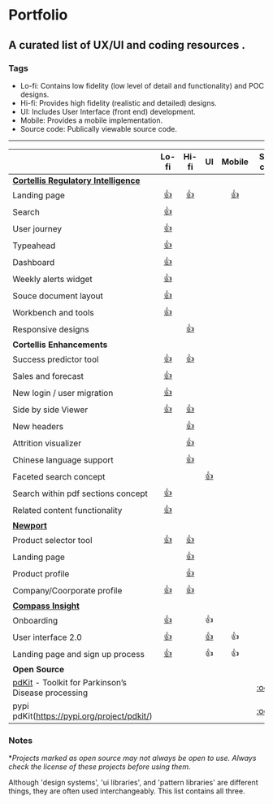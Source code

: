 # Portfolio

## A curated list of UX/UI and coding resources .


### Tags

- Lo-fi: Contains low fidelity (low level of detail and functionality) and POC designs.
- Hi-fi: Provides high fidelity (realistic and detailed) designs.
- UI: Includes User Interface (front end) development.
- Mobile: Provides a mobile implementation.
- Source code: Publically viewable source code.

---

|                                                                                   | Lo-fi      | Hi-fi        | UI            | Mobile |                                   Source code \*                                   |
| --------------------------------------------------------------------------------- | :--------: | :----------: | :-----------: | :-:    |:--------------------------------------------------------------------------------: |
| **[Cortellis Regulatory Intelligence](https://clarivate.com/cortellis/solutions/regulatory-intelligence-solutions/)**                                               |            |              |               |        |                                                                                    |
| Landing page                                                                      |[👍](https://fv7n8d.axshare.com/ri.html)|[👍](https://clarivate.invisionapp.com/share/2QRSUHUNBTY#/370888312_RI_Landing_Page)| |[👍](https://clarivate.invisionapp.com/share/4KSYJTCA27Y#/361995396_splash_Screen)||
| Search                                                                            |[👍](https://buhlke.axshare.com/search_ri_enhanced.html)|||||
| User journey                                                                      |[👍](https://pppgvw.axshare.com/all.html)|||||
| Typeahead                                                                         |[👍](https://pppgvw.axshare.com/typeahead.html)|||||
| Dashboard                                                                         |[👍](https://pppgvw.axshare.com/graph_final.html)|||||
| Weekly alerts widget                                                              |[👍](https://pppgvw.axshare.com/weekly_alerts.html)|||||
| Souce document layout                                                             |[👍](https://pppgvw.axshare.com/source_document.html)|||||
| Workbench and tools                                                               |[👍](https://clarivate.invisionapp.com/share/4DSYJKMS36G#/368289033_01-A-Workbench_Saved-Search_01)|||||
| Responsive designs                                                                ||[👍](https://clarivate.invisionapp.com/share/67RXSKQB4TR)||||
| **Cortellis Enhancements**                                                          ||||||
| Success predictor tool                                                            |[👍](https://ox8ufl.axshare.com/home.html)|[👍](https://clarivate.invisionapp.com/share/DHHTESQ2JXE)||||
| Sales and forecast                                                                |[👍](https://fo9s89.axshare.com/home.html)|||||
| New login / user migration                                                        |[👍](https://sjxuc6.axshare.com)|||||
| Side by side Viewer                                                               |[👍](https://fq02jf.axshare.com/home.html)|[👍](https://clarivate.invisionapp.com/share/94OKEOEDSBP)||||
| New headers                                                                       ||[👍](https://scene.zeplin.io/project/5bf532732790467ebfaf2da3)||||
| Attrition visualizer                                                              ||[👍](https://xvw763.axshare.com/attrition_v2.html)||||
| Chinese language support                                                          ||[👍](https://az1mo2.axshare.com/home.html)||||
| Faceted search concept                                                            |||[👍](https://www.algolia.com/realtime-search-demo/grc-52a59bbd-06f3-43ce-9075-eb749e182939?__cf_chl_jschl_tk__=54dda975626079c05ae37eae662308abda664a0e-1580834717-0-AVQ-RjAv_ee3ydINNfNK2L23EedoMDrleJcZ8xDjnWHntPoaWXwCJ6xcGKoVyVmg9ykj_fXXcXO2poZIMHNc_W6HAi2sJmTweCdfMy760Adl0-LElw7YCvfppI9TChH9BhWQ17ygyrYUTKoVt9eQS5JT9rJocKmntR9pImzrFa2y3uoB5MHqXNmoSTHptkvn8o1FN9WwJTyU5CkiyCV5TPUItLoqnZkLq2BtCHMhaTsph6w5o7YMAN7fedOipxPYIQ6IK9kS5PZwOaYEYfdE6sU8W74lf_ZGB7Rie96dglBCTj41pWB5xcE-AVEUsBqD-POP_N53dm8H--Pgz2iED4c)|||
| Search within pdf sections concept                                                |[👍](https://eotz14.axshare.com/#g=1&p=home&hi=1)|||||
| Related content functionality                                                     |[👍](https://fttsz9.axshare.com/#g=1&p=with_links&hi=1)|||||
| **[Newport](https://clarivate.com/cortellis/solutions/generics-intelligence-analytics/)**                                                                       ||||||
| Product selector tool                                                             |[👍](https://1qlcbu.axshare.com/solution_2.html)|[👍](https://clarivate.invisionapp.com/share/MKQ8XR54CVQ#/screens/377387059)||||
| Landing page                                         ||[👍](https://clarivate.invisionapp.com/share/MKQ8XR54CVQ#/screens/366209647)||||
| Product profile                                         ||[👍](https://clarivate.invisionapp.com/share/MKQ8XR54CVQ#/screens/380482025)||||
| Company/Coorporate profile                                         |[👍](https://7qaji3.axshare.com/company.html)|[👍](https://clarivate.invisionapp.com/share/MKQ8XR54CVQ#/screens/390919905)||||
| **[Compass Insight](https://compassinsight.com/)**                                                                ||||||
| Onboarding                                         |[👍](https://marvelapp.com/26b7g91)||👍|||
| User interface 2.0                                         |[👍](https://marvelapp.com/77gd814)||[👍](https://compassinsight.com/demo)|👍||
| Landing page and sign up process                                          |[👍](https://marvelapp.com/16ggfgg/screen/17408230)||👍|👍||
| **Open Source**                                                                ||||||
| [pdKit](https://pdkit.github.io/) - Toolkit for Parkinson’s Disease processing                                    |||||                   [:octocat:](https://github.com/pdkit/pdkit)                      |
| pypi pdKit(https://pypi.org/project/pdkit/)                                        |||||                   [:octocat:](https://pypi.org/project/pdkit/)                      |

### Notes

\*_Projects marked as open source may not always be open to use. Always check the license of these projects before using them._

Although 'design systems', 'ui libraries', and 'pattern libraries' are different things, they are often used interchangeably. This list contains all three.
